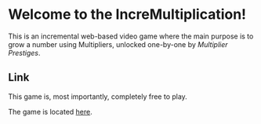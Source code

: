 # Welcome to the IncreMultiplication!

This is an incremental web-based video game where the main purpose is to grow a number using Multipliers, unlocked one-by-one by _Multiplier Prestiges_.

<h2>Link</h2>This game is, most importantly, completely free to play.

The game is located <a href="https://idlesquadron.github.io/IncreMultiplication">here</a>.
